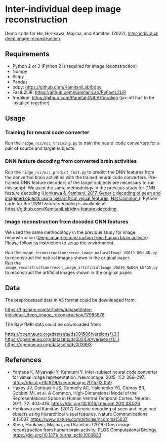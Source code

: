 # Inter-individual deep image reconstruction
Demo code for Ho, Horikawa, Majima, and Kamitani (2022), [Inter-individual deep image reconstruction](https://www.biorxiv.org/content/10.1101/2021.12.31.474501v1). 

## Requirements
- Python 2 or 3 (Python 2 is required for image reconstruction)
- Numpy
- Scipy
- Pandas
- bdpy: https://github.com/KamitaniLab/bdpy
- FastL2LiR: https://github.com/KamitaniLab/PyFastL2LiR
- fmralign: https://github.com/Parietal-INRIA/fmralign (jax-ott has to be installed together)


## Usage

### Training for neural code converter
Run the `ridge_ncc/ncc_training.py` to train the neural code converters for a pair of source and target subjects.

### DNN feature decoding from converted brain activities
Run the  `ridge_ncc/ncc_predict_feat.py` to predict the DNN features from the converted brain activities with the trained neural code converters. Pre-trained DNN feature decoders of the target subjects are necessary to run this script. We used the same methodology in the previous study for DNN feature decoding ([Horikawa & Kamitani, 2017, Generic decoding of seen and imagined objects using hierarchical visual features, Nat Commun.](https://www.nature.com/articles/ncomms15037)). Python code for the DNN feature decoding is available at https://github.com/KamitaniLab/dnn-feature-decoding.

### Image reconstruction from decoded CNN features
We used the same methodology in the previous study for image reconstruction ([Deep image reconstruction from human brain activity](https://journals.plos.org/ploscompbiol/article?id=10.1371/journal.pcbi.1006633)). Please follow its instruction to setup the environment.

Run the `image_reconstruction/recon_image_naturalImage_VGG19_DGN_GD.py` to reconstruct the natural images shown in the original paper.  
Run the `image_reconstruction/recon_image_artificialImage_VGG19_NoDGN_LBFGS.py` to reconstruct the artificial images shown in the original paper.

## Data
The preprocessed data in h5 format could be downloaded from:  

https://figshare.com/articles/dataset/Inter-individual_deep_image_reconstruction/17985578

The Raw fMRI data could be downloaded from:   

https://openneuro.org/datasets/ds001506/versions/1.3.1  
https://openneuro.org/datasets/ds003430/versions/1.1.1  
https://openneuro.org/datasets/ds003993

## References
- Yamada K, Miyawaki Y, Kamitani Y. Inter-subject neural code converter for visual image representation. NeuroImage. 2015; 113: 289–297. https://doi.org/10.1016/j.neuroimage.2015.03.059 
- Haxby JV, Guntupalli JS, Connolly AC, Halchenko YO, Conroy BR, Gobbini MI, et al. A Common, High-Dimensional Model of the Representational Space in Human Ventral Temporal Cortex. Neuron. 2011; 72: 404–416. https://doi.org/10.1016/j.neuron.2011.08.026 
- Horikawa and Kamitani (2017) Generic decoding of seen and imagined objects using hierarchical visual features. Nature Communications 8:15037. https://www.nature.com/articles/ncomms15037
- Shen, Horikawa, Majima, and Kamitani (2019) Deep image reconstruction from human brain activity. PLOS Computational Biology. https://doi.org/10.1371/journal.pcbi.1006633